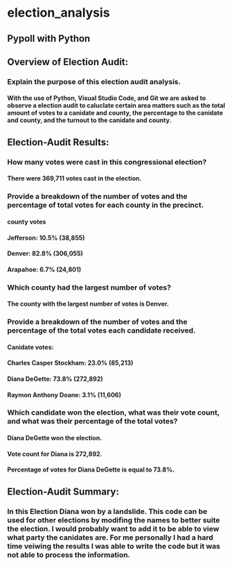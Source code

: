 # election_analysis
## Pypoll with Python
## Overview of Election Audit:
### Explain the purpose of this election audit analysis.
#### With the use of Python, Visual Studio Code, and Git we are asked to observe a election audit to caluclate certain area matters such as the total amount of votes to a canidate and county, the percentage to the canidate and county, and the turnout to the canidate and county.
## Election-Audit Results:
### How many votes were cast in this congressional election?
#### There were 369,711 votes cast in the election.
### Provide a breakdown of the number of votes and the percentage of total votes for each county in the precinct.
#### county votes
#### Jefferson: 10.5% (38,855)
#### Denver: 82.8% (306,055)
#### Arapahoe: 6.7% (24,801)
### Which county had the largest number of votes?
#### The county with the largest number of votes is Denver.
### Provide a breakdown of the number of votes and the percentage of the total votes each candidate received.
#### Canidate votes:
#### Charles Casper Stockham: 23.0% (85,213)
#### Diana DeGette: 73.8% (272,892)
#### Raymon Anthony Doane: 3.1% (11,606)
### Which candidate won the election, what was their vote count, and what was their percentage of the total votes?
#### Diana DeGette won the election.
#### Vote count for Diana is 272,892.
#### Percentage of votes for Diana DeGette is equal to 73.8%.
## Election-Audit Summary:
### In this Election Diana won by a landslide. This code can be used for other elections by modifing the names to better suite the election. I would probably want to add it to be able to view what party the canidates are. For me personally I had a hard time veiwing the results I was able to write the code but it was not able to process the information.
